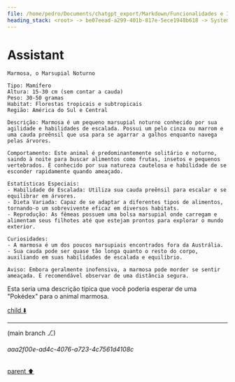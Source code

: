 ```yaml
---
file: /home/pedro/Documents/chatgpt_export/Markdown/Funcionalidades e Identificação da Pokédex.md
heading_stack: <root> -> be07eead-a299-401b-817e-5ece1948b618 -> System -> 3af9a3e3-5be0-40dc-aaeb-a24a754271bf -> System -> aaa28490-55a2-4fc0-8826-683366892eb2 -> User -> bd43909a-f565-4e70-b778-e96174dd6982 -> Assistant -> Funcionalidades: -> Mecanismo de Identificação: -> aaa2c298-f4e9-4ac3-a04e-44c2f320cc9a -> User -> 090efd9a-f2b6-4db4-a1f7-1e74dc2d72ba -> Assistant
---
```

# Assistant

```
Marmosa, o Marsupial Noturno

Tipo: Mamífero
Altura: 15-30 cm (sem contar a cauda)
Peso: 30-50 gramas
Habitat: Florestas tropicais e subtropicais
Região: América do Sul e Central

Descrição: Marmosa é um pequeno marsupial noturno conhecido por sua agilidade e habilidades de escalada. Possui um pelo cinza ou marrom e uma cauda preênsil que usa para se agarrar a galhos enquanto navega pelas árvores.

Comportamento: Este animal é predominantemente solitário e noturno, saindo à noite para buscar alimentos como frutas, insetos e pequenos vertebrados. É conhecido por sua natureza cautelosa e habilidade de se esconder rapidamente quando ameaçado.

Estatísticas Especiais:
- Habilidade de Escalada: Utiliza sua cauda preênsil para escalar e se equilibrar em árvores.
- Dieta Variada: Capaz de se adaptar a diferentes tipos de alimentos, tornando-o um sobrevivente eficaz em diversos habitats.
- Reprodução: As fêmeas possuem uma bolsa marsupial onde carregam e alimentam seus filhotes até que estejam prontos para explorar o mundo exterior.

Curiosidades:
- A marmosa é um dos poucos marsupiais encontrados fora da Austrália.
- Sua cauda pode ser quase tão longa quanto o resto do corpo, auxiliando em suas habilidades de escalada e equilíbrio.

Aviso: Embora geralmente inofensiva, a marmosa pode morder se sentir ameaçada. É recomendável observar de uma distância segura.
```

Esta seria uma descrição típica que você poderia esperar de uma "Pokédex" para o animal marmosa.

[child ⬇️](#aaa2f00e-ad4c-4076-a723-4c7561d4108c)

---

(main branch ⎇)
###### aaa2f00e-ad4c-4076-a723-4c7561d4108c
[parent ⬆️](#090efd9a-f2b6-4db4-a1f7-1e74dc2d72ba)
